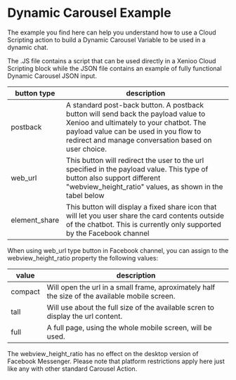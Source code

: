 # Dynamic Carousel Example
The example you find here can help you understand how to use a Cloud Scripting action to build a Dynamic Carousel Variable to be used in a dynamic chat.

The .JS file contains a script that can be used directly in a Xenioo Cloud Scripting block while the JSON file contains an example of fully functional Dynamic Carousel JSON input.

|button type|description|
|-|-|
|postback|A standard post-back button. A postback button will send back the payload value to Xenioo and ultimately to your chatbot. The payload value can be used in you flow to redirect and manage conversation based on user choice.|
|web_url|This button will redirect the user to the url specified in the payload value. This type of button also support different "webview_height_ratio" values, as shown in the tabel below|
|element_share|This button will display a fixed share icon that will let you user share the card contents outside of the chatbot. This is currently only supported by the Facebook channel|

When using web_url type button in Facebook channel, you can assign to the webview_height_ratio property the following values:

|value|description
|-|-|
|compact|Will open the url in a small frame, aproximately half the size of the available mobile screen.|
|tall|Will use about the full size of the available scren to display the url content.|
|full|A full page, using the whole mobile screen, will be used.|

The webview_height_ratio has no effect on the desktop version of Facebook Messenger.
Please note that platform restrictions apply here just like any with other standard Carousel Action.
